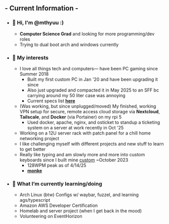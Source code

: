 ## - Current Information -

- ### 👋 **Hi, I'm @mthyuu :)**
  - **Computer Science Grad** and looking for more programming/dev roles
  - Trying to dual boot arch and windows currently
    
- ### 👀 **My interests**
  - I love all things tech and computers— have been PC gaming since Summer 2018
      - Built my first custom PC in Jan '20 and have been upgrading it since
      - Also just upgraded and compacted it in May 2025 to an SFF bc carrying around my 50 liter case was annoying
      - Current specs list __[here]()__
  - (Was working, but since unplugged/moved) My finished, working VPN setup for secure, remote access cloud storage via **__Nextcloud__**, **__Tailscale__**, and **__Docker__** (via Portainer) on my rpi 5
      - Used docker, apache, nginx, and osticket to standup a ticketing system on a server at work recently in Oct '25
  - Working on a 12U server rack with patch panel for a chill home networking project 
  - I like challenging myself with different projects and new stuff to learn to get better
  - Really like typing and am slowly more and more into custom keyboards since I built mine [custom](https://github.com/mthyuu/mthyuu/blob/a866805b2ca0caeaf1af0885c92f003797c050c3/keyboard/keyboard%20desc.md) ~October 2023
      - 128WPM peak as of 4/14/25
      - __[monke](https://monkeytype.com/profile/mthyuu)__
    
- ### 🌱 **What I’m currently learning/doing**
    - Arch Linux (btw) Configs w/ waybar, fuzzel, and learning ags/typescript
    - Amazon AWS Developer Certification
    - Homelab and server project (when I get back in the mood)
    - Volunteering on EventHorizon
